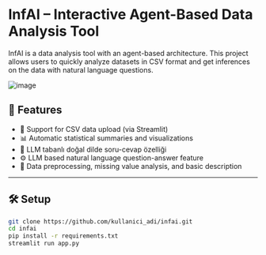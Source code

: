 # InfAI – Interactive Agent-Based Data Analysis Tool

InfAI is a data analysis tool with an agent-based architecture. This project allows users to quickly analyze datasets in CSV format and get inferences on the data with natural language questions.

![image](https://github.com/user-attachments/assets/a3ee3f9f-8753-4115-8736-439d33f7bc30)



## 🚀 Features

- 📁 Support for CSV data upload (via Streamlit)
- 📊 Automatic statistical summaries and visualizations
- 🧠 LLM tabanlı doğal dilde soru-cevap özelliği
- ⚙️ LLM based natural language question-answer feature
- 🧹 Data preprocessing, missing value analysis, and basic description

---

## 🛠️ Setup

```bash
git clone https://github.com/kullanici_adi/infai.git
cd infai
pip install -r requirements.txt
streamlit run app.py
